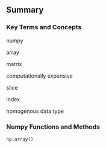 
## Summary
### Key Terms and Concepts
numpy

array

matrix

computationally expensive

slice

index

homogenous data type
### Numpy Functions and Methods

```np.array()```


 


